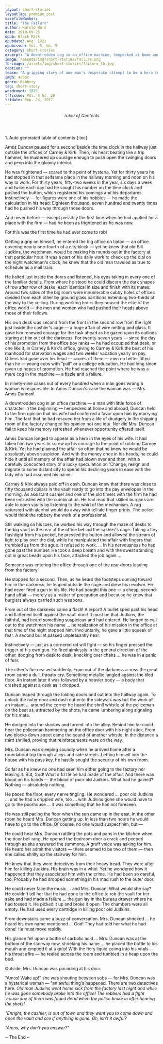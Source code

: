 ```yaml
---
layout: short-stories
layoutTag: premium_post
casefileNumber: 
title: "The Failure"
author: Harold Ward
date: 2018-09-25
opub: Black Mask
opubdate: Aug. 1922
opubissue: Vol. 5, No. 5
category: short-stories
excerpt: "A downtrodden cog in an office machine, henpecked at home and abroad, Amos Duncan longed to appear as a hero in the eyes of his wife. It had taken him two years to screw up his courage to the point of robbing Carney & Kirk."
image: /assets/img/short-stories/failure.png
fb-image: /assets/img/short-stories/failure_fb.jpg
caption: ""
tease: "A gripping story of one man's desperate attempt to be a hero to his wife &hellip;"
imgh: 450px
genre: Robbery
tag: short-story
wordcount: 1825
trfissue: Vol. 6 No. 20
trfdate: Sep. 24, 2017
---
```


<section id="toc" class="toc">
  <header>
    <h6>Table of Contents</h6>
  </header>
<div id="drawer" markdown="1">
1. Auto generated table of contents
{:toc}
</div>
</section> <!-- table-of-contents -->

Amos Duncan paused for a second beside the time clock in the hallway just outside the offices of Carney &amp; Kirk. Then, his heart beating like a trip hammer, he mustered up courage enough to push open the swinging doors and peep into the gloomy interior.

He was frightened — scared to the point of hysteria. Yet for thirty years he had stopped in that selfsame place in the hallway morning and noon on his way to work. For thirty years, fifty-two weeks in the year, six days a week and twice each day had he sought his number on the time clock and pushed the button, which registered his comings and his departures. Instinctively — for figures were one of his hobbies — he made the calculation in his head: Eighteen thousand, seven hundred and twenty times had he pushed his way through those doors.

And never before — except possibly the first time when he had applied for a place with the firm — had he been as frightened as he was now.

For this was the first time he had ever come to rob!

Getting a grip on himself, he entered the big office on tiptoe — an office covering nearly one-fourth of a city block —  yet he knew that old Bill Judkins, the watchman, would be making his rounds out in the factory at that particular hour. It was a part of his daily work to check up the dial on the night watchman&#39;s clock; he knew that the old man traveled as true to schedule as a mail train.

He halted just inside the doors and listened, his eyes taking in every one of the familiar details. From where he stood he could discern the dark shapes of row after row of desks, each identical in size and finish with its mates. Around two sides of the big room were innumerable cubby holes of offices divided from each other by ground glass partitions extending two-thirds of the way to the ceiling. During working hours they housed the elite of the office world — the men and women who had pushed their heads above those of their fellows.

His own desk was second from the front in the second row from the right just inside the cashier&#39;s cage — a huge affair of wire netting and glass. It gave him renewed courage for the task ahead as he gazed upon its outlines staring at him out of the darkness. For twenty-seven years — since the day of his promotion from the office boy ranks — he had occupied that desk, or one like it, in Carney &amp; Kirk&#39;s office, giving to Carney &amp; Kirk the best of his manhood for starvation wages and two weeks&#39; vacation yearly on pay. Others had gone over his head — scores of them — men no better fitted than he — young cubs with &quot;pull&quot; or a college education. He had long since given up hopes of promotion. He had reached the point where he was a mere cog in the machine — a fizzle and a failure.

In ninety-nine cases out of every hundred when a man goes wrong a woman is responsible. In Amos Duncan&#39;s case the woman was — Mrs. Amos Duncan!

A downtrodden cog in an office machine — a man with little force of character in the beginning — henpecked at home and abroad, Duncan held to the firm opinion that his wife had conferred a favor upon him by marrying him. The fact that he had rescued her from a life of drudgery in the shipping room of the factory changed his opinion not one iota. Nor did Mrs. Duncan fail to keep his memory refreshed whenever opportunity offered itself.

Amos Duncan longed to appear as a hero in the eyes of his wife. It had taken him two years to screw up his courage to the point of robbing Carney &amp; Kirk. Yet he had planned the affair so often that he knew he would be absolutely above suspicion. And with the money once in his hands, he could hide it until all memory of the affair had blown over and then, with a carefully concocted story of a lucky speculation on &#39;Change, resign and migrate to some distant city to spend his declining years in ease with the lady who had assumed his name.

Carney &amp; Kirk always paid off in cash. Duncan knew that there was close to fifty thousand dollars in the vault ready to go into the pay envelopes in the morning. As assistant cashier and one of the old timers with the firm he had been entrusted with the combination. He had read that skilled burglars are able to open vaults by listening to the whirl of the mechanism. A rag saturated with alcohol would do away with telltale finger prints. The police would think the robbery the work of a professional.

Still walking on his toes, he worked his way through the maze of desks to the big vault in the rear of the office behind the cashier&#39;s cage. Taking a tiny flashlight from his pocket, he pressed the button and allowed the stream of light to play over the dial, while he manipulated the affair with fingers that trembled as from the ague. It refused to work. ... In his nervousness he had gone past the number. He took a deep breath and with the sweat standing out in great beads upon his face, attacked the job again …

Someone was entering the office through one of the rear doors leading from the factory!

He stopped for a second. Then, as he heard the footsteps coming toward him in the darkness, he leaped outside the cage and drew his revolver. He had never fired a gun in his life. He had bought this one — a cheap, second-hand affair — merely as a matter of precaution and because he knew that burglars always carried such weapons.

From out of the darkness came a flash! A report! A bullet sped past his head and flattened itself against the vault door! It must be that Judkins, the faithful, had heard something suspicious and had entered. He longed to call out to the watchman his name … he realization of his mission in the office at that time of the night stopped him. Involuntarily, he gave a little squeak of fear. A second bullet passed unpleasantly near.

Instinctively — just as a cornered rat will fight — so his finger pressed the trigger of his own gun. He fired aimlessly in the general direction of the other, dodging from desk to desk, knocking over chairs … he was in a panic of fear.

The other&#39;s fire ceased suddenly. From out of the darkness across the great room came a dull, throaty cry. Something metallic jangled against the tiled floor. An instant later it was followed by a heavier body — a body that crashed against a desk as it dropped.

Duncan leaped through the folding doors and out into the hallway again. To unlock the outer door and dash out onto the sidewalk was but the work of an instant … around the corner he heard the shrill whistle of the policeman on the beat as, attracted by the shots, he came lumbering along signaling for his mate.

He dodged into the shadow and turned into the alley. Behind him he could hear the policeman hammering on the office door with his night stick. From two blocks down street came the sound of another whistle. In the distance a third shrilled, proving that reinforcements were on the way.

Mrs. Duncan was sleeping soundly when he arrived home after a roundabout trip through alleys and side streets. Letting himself into the house with his pass key, he hastily sought the security of his own room.

So far as he knew no one had seen him either going to the factory nor leaving it. But, God! What a fizzle he had made of the affair. And there was blood on his hands — the blood of poor old Judkins. What had he gained? Nothing — absolutely nothing.

He paced the floor, every nerve tingling. He wondered … poor old Judkins … and he had a crippled wife, too … with Judkins gone she would have to go to the poorhouse … it was something that he had not foreseen.

He was still pacing the floor when the sun came up in the east. In the other room he heard Mrs. Duncan getting up. In less than two hours he would have to go to the office. Of course, no one would suspect him, but —

He could hear Mrs. Duncan rattling the pots and pans in the kitchen when the door bell rang. He opened the bedroom door a crack and peeped through as she answered the summons. A gruff voice was asking for him. He heard her admit the visitors — there seemed to be two of them — then she called shrilly up the stairway for him.

He knew that they were detectives from their heavy tread. They were after him for killing Judkins. His brain was in a whirl. Yet he wondered how it happened that they associated him with the crime. He had been so careful, too. Probably he had dropped something in his mad rush to the outer door.

He could never face the music … and Mrs. Duncan! What would she say? He couldn&#39;t tell her that he had gone to the office to rob the vault for her sake and had made a failure … the gun lay in the bureau drawer where he had tossed it. He picked it up and broke it open. The chambers were all empty. He had used every cartridge in killing poor old Judkins.

From downstairs came a buzz of conversation. Mrs. Duncan shrieked … he heard his own name mentioned … God! They had told her what he had done! He must move rapidly.

His glance fell upon a bottle of carbolic acid … Mrs. Duncan was at the bottom of the stairway now, shrieking his name … he placed the bottle to his mouth and emptied it at a gulp! With the fiery liquid eating into his vitals — his throat afire — he reeled across the room and tumbled in a heap upon the bed.

Outside, Mrs. Duncan was pounding at his door.

&quot;Amos! Wake up!&quot; she was shouting between sobs — for Mrs. Duncan was a hysterical woman — &quot;an awful thing&#39;s happened. There are two detectives here. _Old man Judkins went home sick from the factory last night and while he was gone somebody broke into the office! The robbers had a fight &#39;cause one of them was found dead when the police broke in after hearing the shots!_

_&quot;Enright, the cashier, is out of town and they want you to come down and open the vault and see if anything is gone. Oh, isn&#39;t it awful?_

_&quot;Amos, why don&#39;t you answer?&quot;_

<p id="theend">~ The End ~